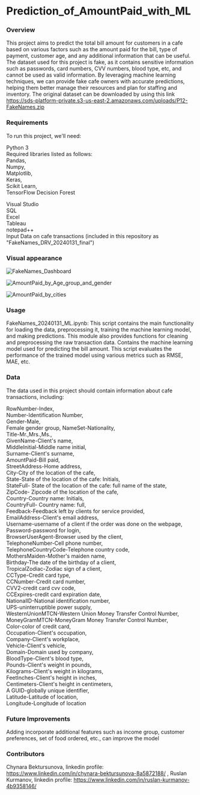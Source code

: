 # Prediction_of_AmountPaid_with_ML
### Overview
This project aims to predict the total bill amount for customers in a cafe based on various factors such as the amount paid for the bill, type of payment, customer age, and any additional information that can be useful. The dataset used for this project is fake, as it contains sensitive information such as passwords, card numbers, CVV numbers, blood type, etc, and cannot be used as valid information. By leveraging machine learning techniques, we can provide fake cafe owners with accurate predictions, helping them better manage their resources and plan for staffing and inventory.
The original dataset can be downloaded by using this link https://sds-platform-private.s3-us-east-2.amazonaws.com/uploads/P12-FakeNames.zip

### Requirements

To run this project, we'll need:

Python 3<br>
Required libraries listed as follows: <br> Pandas, <br>Numpy, <br>Matplotlib, <br>Keras, <br>Scikit Learn, <br>TensorFlow Decision Forest

Visual Studio<br>
SQL<br>
Excel<br>
Tableau<br>
notepad++<br>
Input Data on cafe transactions (included in this repository as "FakeNames_DRV_20240131_final") 

### Visual appearance

![FakeNames_Dashboard](https://public.tableau.com/app/profile/chynara.bektursunova/viz/FakeNames_Dashboard/FakeNamesDashboard)

![AmountPaid_by_Age_group_and_gender](https://public.tableau.com/views/APFULL/AgeGroupAP?:language=en-US&:sid=&:display_count=n&:origin=viz_share_link)

![AmountPaid_by_cities](https://public.tableau.com/shared/CJGKS3P25?:display_count=n&:origin=viz_share_link)





### Usage

FakeNames_20240131_ML.ipynb: This script contains the main functionality for loading the data, preprocessing it, training the machine learning model, and making predictions. This module also provides functions for cleaning and preprocessing the raw transaction data. Contains the machine learning model used for predicting the bill amount. This script evaluates the performance of the trained model using various metrics such as RMSE, MAE, etc.

### Data

The data used in this project should contain information about cafe transactions, including:

RowNumber-Index,<br>
Number-Identification Number, <br>
Gender-Male, <br>
Female gender group, NameSet-Nationality,<br>
Title-Mr.,Mrs.,Ms., <br>
GivenName-Client's name, <br>
MiddleInitial-Middle name initial, <br>
Surname-Client's surname, <br>
AmountPaid-Bill paid, <br>
StreetAddress-Home address, <br>
City-City of the location of the cafe, <br>
State-State of the location of the cafe: Initials, <br>
StateFull- State of the location of the cafe: full name of the state, <br>
ZipCode- Zipcode of the location of the cafe, <br>
Country-Country name: Initials, <br>
CountryFull- Country name: full, <br>
Feedback-Feedback left by clients for service provided, <br>
EmailAddress-Client's email address, <br>
Username-username of a client if the order was done on the webpage, <br>
Password-password for login, <br>
BrowserUserAgent-Browser used by the client, <br>
TelephoneNumber-Cell phone number, <br>
TelephoneCountryCode-Telephone country code, <br>
MothersMaiden-Mother's maiden name, <br>
Birthday-The date of the birthday of a client, <br>
TropicalZodiac-Zodiac sign of a client, <br>
CCType-Credit card type, <br>
CCNumber-Credit card number, <br>
CVV2-credit card cvv code, <br>
CCExpires-credit card expiration date, <br>
NationalID-National identification number, <br>
UPS-uninterruptible power supply, <br>
WesternUnionMTCN-Western Union Money Transfer Control Number, <br>
MoneyGramMTCN-MoneyGram Money Transfer Control Number, <br>
Color-color of credit card, <br>
Occupation-Client's occupation, <br>
Company-Client's workplace, <br>
Vehicle-Client's vehicle, <br>
Domain-Domain used by company, <br>
BloodType-Client's blood type, <br>
Pounds-Client's weight in pounds, <br>
Kilograms-Client's weight in kilograms, <br>
FeetInches-Client's height in inches, <br>
Centimeters-Client's height in centimeters, <br>
A GUID-globally unique identifier, <br>
Latitude-Latitude of location, <br>
Longitude-Longitude of location

### Future Improvements
Adding incorporate additional features such as income group, customer preferences, set of food ordered, etc., can improve the model

### Contributors
Chynara Bektursunova, linkedin profile: https://www.linkedin.com/in/chynara-bektursunova-8a5872188/ , 
Ruslan Kurmanov, linkedin profile: https://www.linkedin.com/in/ruslan-kurmanov-4b9358146/
